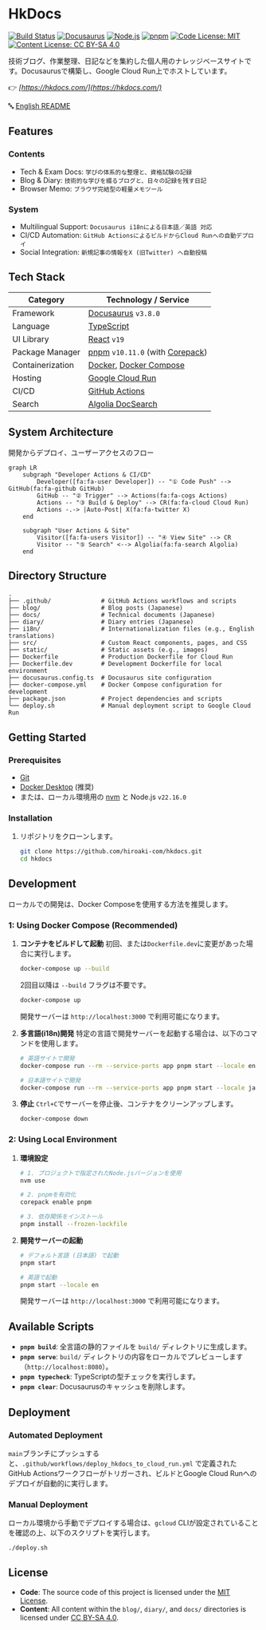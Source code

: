 # HkDocs

[![Build Status](https://github.com/hiroaki-com/hkdocs/actions/workflows/deploy_hkdocs_to_cloud_run.yml/badge.svg)](https://github.com/hiroaki-com/hkdocs/actions/workflows/deploy_hkdocs_to_cloud_run.yml)
[![Docusaurus](https://img.shields.io/badge/Docusaurus-v3.8.0-blue?logo=docusaurus)](https://docusaurus.io/)
[![Node.js](https://img.shields.io/badge/Node.js-v22.16.0-green?logo=nodedotjs)](https://nodejs.org/)
[![pnpm](https://img.shields.io/badge/pnpm-v10.11.0-orange?logo=pnpm)](https://pnpm.io/)
[![Code License: MIT](https://img.shields.io/badge/Code%20License-MIT-yellow.svg)](https://opensource.org/licenses/MIT)
[![Content License: CC BY-SA 4.0](https://img.shields.io/badge/Content-CC%20BY--SA%204.0-lightgrey.svg)](http://creativecommons.org/licenses/by-sa/4.0/)

技術ブログ、作業整理、日記などを集約した個人用のナレッジベースサイトです。Docusaurusで構築し、Google Cloud Run上でホストしています。

👉 *[https://hkdocs.com/](https://hkdocs.com/)*

🔤 [English README](./README.en.md)

## Features

### Contents
- Tech & Exam Docs: `学びの体系的な整理と、資格試験の記録`
- Blog & Diary: `技術的な学びを綴るブログと、日々の記録を残す日記`
- Browser Memo: `ブラウザ完結型の軽量メモツール`

### System
- Multilingual Support: `Docusaurus i18nによる日本語／英語 対応`
- CI/CD Automation: `GitHub ActionsによるビルドからCloud Runへの自動デプロイ`
- Social Integration: `新規記事の情報をX (旧Twitter) へ自動投稿`

## Tech Stack

| Category         | Technology / Service                                                              |
| ---------------- | --------------------------------------------------------------------------------- |
| Framework        | [Docusaurus](https://docusaurus.io/) `v3.8.0`                                     |
| Language         | [TypeScript](https://www.typescriptlang.org/)                                     |
| UI Library       | [React](https://reactjs.org/) `v19`                                               |
| Package Manager  | [pnpm](https://pnpm.io/) `v10.11.0` (with [Corepack](https://nodejs.org/api/corepack.html)) |
| Containerization | [Docker](https://www.docker.com/), [Docker Compose](https://docs.docker.com/compose/) |
| Hosting          | [Google Cloud Run](https://cloud.google.com/run)                                  |
| CI/CD            | [GitHub Actions](https://github.com/features/actions)                             |
| Search           | [Algolia DocSearch](https://docsearch.algolia.com/)                               |

## System Architecture

開発からデプロイ、ユーザーアクセスのフロー

```mermaid
graph LR
    subgraph "Developer Actions & CI/CD"
        Developer([fa:fa-user Developer]) -- "① Code Push" --> GitHub(fa:fa-github GitHub)
        GitHub -- "② Trigger" --> Actions(fa:fa-cogs Actions)
        Actions -- "③ Build & Deploy" --> CR(fa:fa-cloud Cloud Run)
        Actions -.-> |Auto-Post| X(fa:fa-twitter X)
    end

    subgraph "User Actions & Site"
        Visitor([fa:fa-users Visitor]) -- "④ View Site" --> CR
        Visitor -- "⑤ Search" <--> Algolia(fa:fa-search Algolia)
    end
```


## Directory Structure

```plaintext
.
├── .github/              # GitHub Actions workflows and scripts
├── blog/                 # Blog posts (Japanese)
├── docs/                 # Technical documents (Japanese)
├── diary/                # Diary entries (Japanese)
├── i18n/                 # Internationalization files (e.g., English translations)
├── src/                  # Custom React components, pages, and CSS
├── static/               # Static assets (e.g., images)
├── Dockerfile            # Production Dockerfile for Cloud Run
├── Dockerfile.dev        # Development Dockerfile for local environment
├── docusaurus.config.ts  # Docusaurus site configuration
├── docker-compose.yml    # Docker Compose configuration for development
├── package.json          # Project dependencies and scripts
└── deploy.sh             # Manual deployment script to Google Cloud Run
```

## Getting Started

### Prerequisites

- [Git](https://git-scm.com/)
- [Docker Desktop](https://www.docker.com/products/docker-desktop/) (推奨)
- または、ローカル環境用の [nvm](https://github.com/nvm-sh/nvm) と Node.js `v22.16.0`

### Installation

1.  リポジトリをクローンします。
    ```bash
    git clone https://github.com/hiroaki-com/hkdocs.git
    cd hkdocs
    ```

## Development

ローカルでの開発は、Docker Composeを使用する方法を推奨します。

### 1: Using Docker Compose (Recommended)

1.  **コンテナをビルドして起動**
    初回、または`Dockerfile.dev`に変更があった場合に実行します。
    ```bash
    docker-compose up --build
    ```
    2回目以降は `--build` フラグは不要です。
    ```bash
    docker-compose up
    ```
    開発サーバーは `http://localhost:3000` で利用可能になります。

2.  **多言語(i18n)開発**
    特定の言語で開発サーバーを起動する場合は、以下のコマンドを使用します。
    ```bash
    # 英語サイトで開発
    docker-compose run --rm --service-ports app pnpm start --locale en

    # 日本語サイトで開発
    docker-compose run --rm --service-ports app pnpm start --locale ja
    ```

3.  **停止**
    `Ctrl+C`でサーバーを停止後、コンテナをクリーンアップします。
    ```bash
    docker-compose down
    ```

### 2: Using Local Environment

1.  **環境設定**
    ```bash
    # 1. プロジェクトで指定されたNode.jsバージョンを使用
    nvm use

    # 2. pnpmを有効化
    corepack enable pnpm

    # 3. 依存関係をインストール
    pnpm install --frozen-lockfile
    ```

2.  **開発サーバーの起動**
    ```bash
    # デフォルト言語 (日本語) で起動
    pnpm start

    # 英語で起動
    pnpm start --locale en
    ```
    開発サーバーは `http://localhost:3000` で利用可能になります。

## Available Scripts

-   **`pnpm build`**:
    全言語の静的ファイルを `build/` ディレクトリに生成します。
-   **`pnpm serve`**:
    `build/` ディレクトリの内容をローカルでプレビューします（`http://localhost:8080`）。
-   **`pnpm typecheck`**:
    TypeScriptの型チェックを実行します。
-   **`pnpm clear`**:
    Docusaurusのキャッシュを削除します。

## Deployment

### Automated Deployment

`main`ブランチにプッシュすると、`.github/workflows/deploy_hkdocs_to_cloud_run.yml` で定義されたGitHub Actionsワークフローがトリガーされ、ビルドとGoogle Cloud Runへのデプロイが自動的に実行します。

### Manual Deployment

ローカル環境から手動でデプロイする場合は、`gcloud` CLIが設定されていることを確認の上、以下のスクリプトを実行します。

```bash
./deploy.sh
```

## License

-   **Code**: The source code of this project is licensed under the [MIT License](./LICENSE).
-   **Content**: All content within the `blog/`, `diary/`, and `docs/` directories is licensed under [CC BY-SA 4.0](http://creativecommons.org/licenses/by-sa/4.0/).
